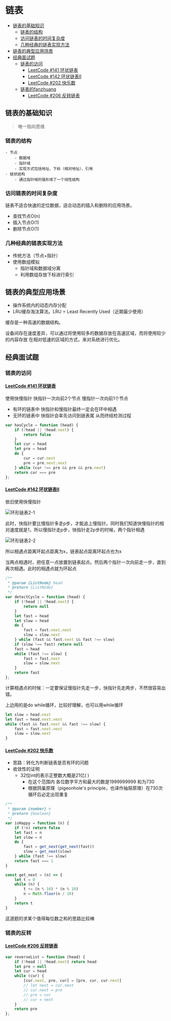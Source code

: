# 链表
<!-- TOC -->

- [链表的基础知识](#%E9%93%BE%E8%A1%A8%E7%9A%84%E5%9F%BA%E7%A1%80%E7%9F%A5%E8%AF%86)
	- [链表的结构](#%E9%93%BE%E8%A1%A8%E7%9A%84%E7%BB%93%E6%9E%84)
	- [访问链表的时间复杂度](#%E8%AE%BF%E9%97%AE%E9%93%BE%E8%A1%A8%E7%9A%84%E6%97%B6%E9%97%B4%E5%A4%8D%E6%9D%82%E5%BA%A6)
	- [几种经典的链表实现方法](#%E5%87%A0%E7%A7%8D%E7%BB%8F%E5%85%B8%E7%9A%84%E9%93%BE%E8%A1%A8%E5%AE%9E%E7%8E%B0%E6%96%B9%E6%B3%95)
- [链表的典型应用场景](#%E9%93%BE%E8%A1%A8%E7%9A%84%E5%85%B8%E5%9E%8B%E5%BA%94%E7%94%A8%E5%9C%BA%E6%99%AF)
- [经典面试题](#%E7%BB%8F%E5%85%B8%E9%9D%A2%E8%AF%95%E9%A2%98)
	- [链表的访问](#%E9%93%BE%E8%A1%A8%E7%9A%84%E8%AE%BF%E9%97%AE)
		- [LeetCode #141 环状链表](#leetcode-141-%E7%8E%AF%E7%8A%B6%E9%93%BE%E8%A1%A8)
		- [LeetCode #142 环状链表II](#leetcode-142-%E7%8E%AF%E7%8A%B6%E9%93%BE%E8%A1%A8ii)
		- [LeetCode #202 快乐数](#leetcode-202-%E5%BF%AB%E4%B9%90%E6%95%B0)
	- [链表的fanzhuang](#%E9%93%BE%E8%A1%A8%E7%9A%84fanzhuang)
		- [LeetCode #206 反转链表](#leetcode-206-%E5%8F%8D%E8%BD%AC%E9%93%BE%E8%A1%A8)

<!-- /TOC -->
## 链表的基础知识

> 唯一指向思维

### 链表的结构
	- 节点
		- 数据域
		- 指针域
		- 实现方式包括地址、下标（相对地址）、引用
	- 链状结构
		- 通过指针域的值形成了一个线性结构

### 访问链表的时间复杂度

链表不适合快速的定位数据，适合动态的插入和删除的应用场景。
- 查找节点O(n)
- 插入节点O(1)
- 删除节点O(1)

### 几种经典的链表实现方法

- 传统方法（节点+指针）
- 使用数组模拟
	- 指针域和数据域分离
	- 利用数组存放下标进行索引

## 链表的典型应用场景

- 操作系统内的动态内存分配
- LRU缓存淘汰算法。LRU = Least Recently Used（近期最少使用）

缓存是一种高速的数据结构。

设备间存在速度差异，可以通过将使用较多的数据存放在高速区域，而将使用较少的内容存放
在相对低速的区域的方式，来对系统进行优化。

## 经典面试题

### 链表的访问 

#### [LeetCode #141 环状链表](https://leetcode-cn.com/problems/linked-list-cycle/)

使用快慢指针 快指针一次向前2个节点 慢指针一次向前1个节点
- 有环的链表中 快指针和慢指针最终一定会在环中相遇
- 无环的链表中 快指针会率先访问到链表尾 从而终结检测过程

```js
var hasCycle = function (head) {
    if (!head || !head.next) {
        return false
    }
    let cur = head
    let pre = head
    do {
        cur = cur.next
        pre = pre.next.next
    } while (cur !== pre && pre && pre.next)
    return cur === pre
};
```

#### [LeetCode #142 环状链表II](https://leetcode-cn.com/problems/linked-list-cycle-ii/)

依旧使用快慢指针

![环形链表2-1](../images/环形链表2-1.png)

此时，快指针要比慢指针多走p步，才能追上慢指针。同时我们知道快慢指针的相对速度就是1，所以慢指针走p步，快指针走2p步的时候，两个指针相遇

![环形链表2-2](../images/环形链表2-2.png)

所以相遇点距离环起点距离为x，链表起点距离环起点也为x

当两点相遇时，把任意一点放置到链表起点。然后两个指针一次向前走一步，直到再次相遇。此时的相遇点就为环起点

```js
/**
 * @param {ListNode} head
 * @return {ListNode}
 */
var detectCycle = function (head) {
    if (!head || !head.next) {
        return null
    }
    let fast = head
    let slow = head
    do {
        fast = fast.next.next
        slow = slow.next
    } while (fast && fast.next && fast !== slow)
    if (slow !== fast) return null
    fast = head
    while (fast !== slow) {
        fast = fast.next
        slow = slow.next
    }
    return fast
};
```

计算相遇点的时候：一定要保证慢指针先走一步，快指针先走两步，不然很容易出错。

上边用的是do while循环，比较好理解，也可以用while循环

```js
let slow = head.next
let fast = head.next.next
while (fast && fast.next && fast !== slow) {
	fast = fast.next.next
	slow = slow.next
} 
```

#### [LeetCode #202 快乐数](https://leetcode-cn.com/problems/happy-number/submissions/)

- 思路：转化为判断链表是否有环的问题
- 收敛性的证明
	- 32位int的表示正整数大概是21亿( )
		- 在这个范围内 各位数字平方和最大的数是1999999999 和为730
		- 根据鸽巢原理（pigeonhole's principle，也译作抽屉原理）在730次
循环后必定出现重复

```js
/**
 * @param {number} n
 * @return {boolean}
 */
var isHappy = function (n) {
    if (!n) return false
    let fast = n
    let slow = n
    do {
        fast = get_next(get_next(fast))
        slow = get_next(slow)
    } while (fast !== slow)
    return fast === 1
}

const get_next = (n) => {
    let t = 0
    while (n) {
        t += (n % 10) * (n % 10)
        n = Math.floor(n / 10)
    }
    return t
}
```

这道题的求某个值得每位数之和的思路比较棒

### 链表的反转

#### [LeetCode #206 反转链表](https://leetcode-cn.com/problems/reverse-linked-list/)

```js
var reverseList = function (head) {
    if (!head || !head.next) return head
    let pre = null
    let cur = head
    while (cur) {
        [cur.next, pre, cur] = [pre, cur, cur.next]
        // let next = cur.next
        // cur.next = pre
        // pre = cur
        // cur = next
    }
    return pre
};
```
